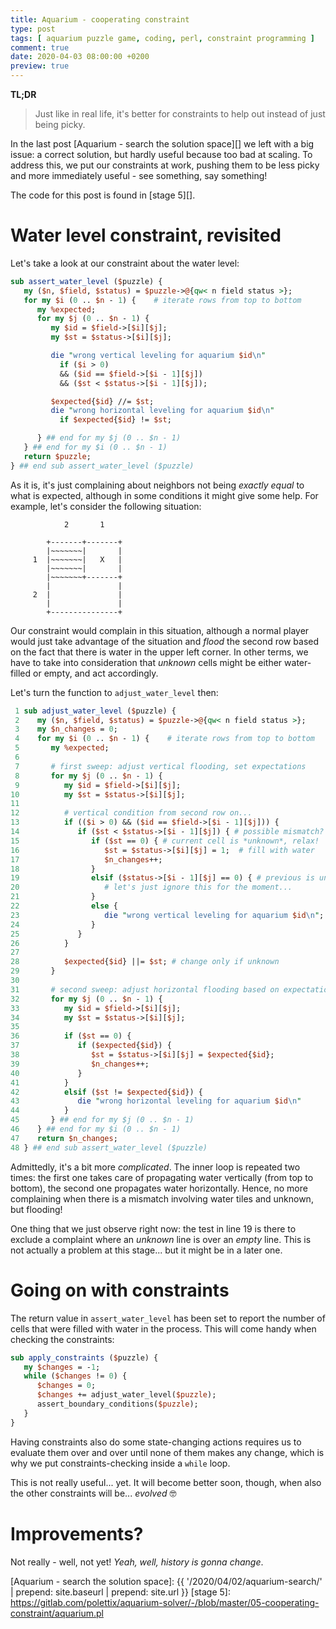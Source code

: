 ```yaml
---
title: Aquarium - cooperating constraint
type: post
tags: [ aquarium puzzle game, coding, perl, constraint programming ]
comment: true
date: 2020-04-03 08:00:00 +0200
preview: true
---
```


**TL;DR**

> Just like in real life, it's better for constraints to help out instead of
> just being picky.

In the last post [Aquarium - search the solution space][] we left with a
big issue: a correct solution, but hardly useful because too bad at scaling.
To address this, we put our constraints at work, pushing them to be less
picky and more immediately useful - see something, say something!

The code for this post is found in [stage 5][].

# Water level constraint, revisited

Let's take a  look at our constraint about the water level:

```perl
sub assert_water_level ($puzzle) {
   my ($n, $field, $status) = $puzzle->@{qw< n field status >};
   for my $i (0 .. $n - 1) {    # iterate rows from top to bottom
      my %expected;
      for my $j (0 .. $n - 1) {
         my $id = $field->[$i][$j];
         my $st = $status->[$i][$j];

         die "wrong vertical leveling for aquarium $id\n"
           if ($i > 0)
           && ($id == $field->[$i - 1][$j])
           && ($st < $status->[$i - 1][$j]);

         $expected{$id} //= $st;
         die "wrong horizontal leveling for aquarium $id\n"
           if $expected{$id} != $st;

      } ## end for my $j (0 .. $n - 1)
   } ## end for my $i (0 .. $n - 1)
   return $puzzle;
} ## end sub assert_water_level ($puzzle)
```

As it is, it's just complaining about neighbors not being *exactly equal* to
what is expected, although in some conditions it might give some help. For
example, let's consider the following situation:

```
            2       1   

        +-------+-------+
        |~~~~~~~|       |
     1  |~~~~~~~|   X   |
        |~~~~~~~|       |
        |~~~~~~~+-------+
        |               |
     2  |               |
        |               |
        +---------------+
```

Our constraint would complain in this situation, although a normal player
would just take advantage of the situation and *flood* the second row based
on the fact that there is water in the upper left corner. In other terms,
we have to take into consideration that *unknown* cells might be either
water-filled or empty, and act accordingly.

Let's turn the function to `adjust_water_level` then:

```perl
 1 sub adjust_water_level ($puzzle) {
 2    my ($n, $field, $status) = $puzzle->@{qw< n field status >};
 3    my $n_changes = 0;
 4    for my $i (0 .. $n - 1) {    # iterate rows from top to bottom
 5       my %expected;
 6 
 7       # first sweep: adjust vertical flooding, set expectations
 8       for my $j (0 .. $n - 1) {
 9          my $id = $field->[$i][$j];
10          my $st = $status->[$i][$j];
11 
12          # vertical condition from second row on...
13          if (($i > 0) && ($id == $field->[$i - 1][$j])) {
14             if ($st < $status->[$i - 1][$j]) { # possible mismatch?
15                if ($st == 0) { # current cell is *unknown*, relax!
16                   $st = $status->[$i][$j] = 1;  # fill with water
17                   $n_changes++;
18                }
19                elsif ($status->[$i - 1][$j] == 0) { # previous is unknown
20                   # let's just ignore this for the moment...
21                }
22                else {
23                   die "wrong vertical leveling for aquarium $id\n";
24                }
25             }
26          }
27 
28          $expected{$id} ||= $st; # change only if unknown
29       }
30    
31       # second sweep: adjust horizontal flooding based on expectations
32       for my $j (0 .. $n - 1) {
33          my $id = $field->[$i][$j];
34          my $st = $status->[$i][$j];
35 
36          if ($st == 0) {
37             if ($expected{$id}) {
38                $st = $status->[$i][$j] = $expected{$id};
39                $n_changes++;
40             }
41          }
42          elsif ($st != $expected{$id}) {
43             die "wrong horizontal leveling for aquarium $id\n"
44          }
45       } ## end for my $j (0 .. $n - 1)
46    } ## end for my $i (0 .. $n - 1)
47    return $n_changes;
48 } ## end sub assert_water_level ($puzzle)
```

Admittedly, it's a bit more *complicated*. The inner loop is repeated two
times: the first one takes care of propagating water vertically (from top to
bottom), the second one propagates water horizontally. Hence, no more
complaining when there is a mismatch involving water tiles and unknown, but
flooding!

One thing that we just observe right now: the test in line 19 is there to
exclude a complaint where an *unknown* line is over an *empty* line. This is
not actually a problem at this stage... but it might be in a later one.

# Going on with constraints

The return value in `assert_water_level` has been set to report the number
of cells that were filled with water in the process. This will come handy
when checking the constraints:

```perl
sub apply_constraints ($puzzle) {
   my $changes = -1;
   while ($changes != 0) {
      $changes = 0;
      $changes += adjust_water_level($puzzle);
      assert_boundary_conditions($puzzle);
   }
}
```

Having constraints also do some state-changing actions requires us to
evaluate them over and over until none of them makes any change, which is
why we put constraints-checking inside a `while` loop.

This is not really useful... yet. It will become better soon, though, when
also the other constraints will be... *evolved* 🤓

# Improvements?

Not really - well, not yet! *Yeah, well, history is gonna change*.


[Aquarium - search the solution space]: {{ '/2020/04/02/aquarium-search/' | prepend: site.baseurl | prepend: site.url }}
[stage 5]: https://gitlab.com/polettix/aquarium-solver/-/blob/master/05-cooperating-constraint/aquarium.pl

